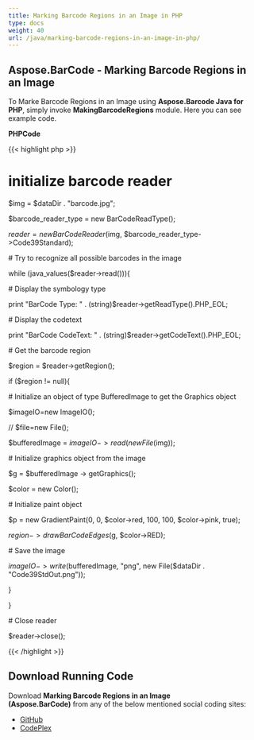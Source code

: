 ```yaml
---
title: Marking Barcode Regions in an Image in PHP
type: docs
weight: 40
url: /java/marking-barcode-regions-in-an-image-in-php/
---
```


## **Aspose.BarCode - Marking Barcode Regions in an Image**
To Marke Barcode Regions in an Image using **Aspose.Barcode Java for PHP**, simply invoke **MakingBarcodeRegions** module. Here you can see example code.

**PHPCode**

{{< highlight php >}}

 # initialize barcode reader

$img = $dataDir . "barcode.jpg";

$barcode_reader_type = new BarCodeReadType();

$reader = new BarCodeReader($img, $barcode_reader_type->Code39Standard);

\# Try to recognize all possible barcodes in the image

while (java_values($reader->read())){

\# Display the symbology type

print "BarCode Type: " . (string)$reader->getReadType().PHP_EOL;

\# Display the codetext

print "BarCode CodeText: " . (string)$reader->getCodeText().PHP_EOL;

\# Get the barcode region

$region = $reader->getRegion();

if ($region != null){

\# Initialize an object of type BufferedImage to get the Graphics object

$imageIO=new ImageIO();

//                $file=new File();

$bufferedImage = $imageIO -> read(new File($img));

\# Initialize graphics object from the image

$g = $bufferedImage -> getGraphics();

$color = new Color();

\# Initialize paint object

$p = new GradientPaint(0, 0, $color->red, 100, 100, $color->pink, true);

$region->drawBarCodeEdges($g, $color->RED);

\# Save the image

$imageIO->write($bufferedImage, "png", new File($dataDir . "Code39StdOut.png"));

}

}

\# Close reader

$reader->close();

{{< /highlight >}}
## **Download Running Code**
Download **Marking Barcode Regions in an Image (Aspose.BarCode)** from any of the below mentioned social coding sites:

- [GitHub](https://github.com/aspose-barcode/Aspose.BarCode-for-Java/blob/master/Plugins/Aspose_Barcode_Java_for_PHP/src/aspose/barcode/WorkingWithBarcodeRecognition/AdvancedBarcodeRecognitionFeatures/MakingBarcodeRegions.php)
- [CodePlex](https://asposebarcodejavaphp.codeplex.com/SourceControl/latest#src/aspose/barcode/WorkingWithBarcodeRecognition/AdvancedBarcodeRecognitionFeatures/MakingBarcodeRegions.php)
